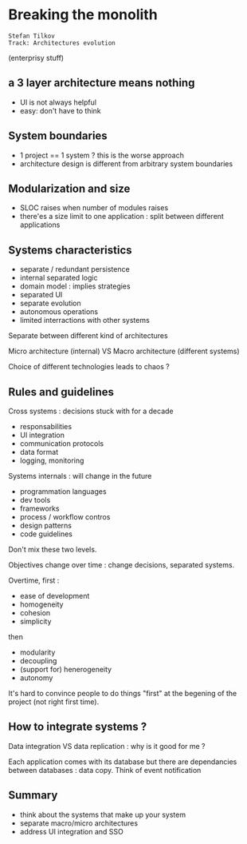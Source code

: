 # Breaking the monolith
    Stefan Tilkov
    Track: Architectures evolution

(enterprisy stuff)

## a 3 layer architecture means nothing
* UI is not always helpful
* easy: don't have to think

## System boundaries
* 1 project == 1 system ? this is the worse approach
* architecture design is different from arbitrary system boundaries

## Modularization and size
* SLOC raises when number of modules raises
* there'es a size limit to one application : split between different applications

## Systems characteristics
* separate / redundant persistence
* internal separated logic
* domain model : implies strategies
* separated UI
* separate evolution
* autonomous operations
* limited interractions with other systems

Separate between different kind of architectures

Micro architecture (internal) VS Macro architecture (different systems)

Choice of different technologies leads to chaos ?

## Rules and guidelines
Cross systems : decisions stuck with for a decade
* responsabilities
* UI integration
* communication protocols
* data format
* logging, monitoring

Systems internals : will change in the future
* programmation languages
* dev tools
* frameworks
* process / workflow contros
* design patterns
* code guidelines

Don't mix these two levels.

Objectives change over time : change decisions, separated systems.

Overtime, first :
* ease of development
* homogeneity
* cohesion
* simplicity

then
* modularity
* decoupling
* (support for) henerogeneity
* autonomy

It's hard to convince people to do things "first" at the begening of the project (not right first time).

## How to integrate systems ?
Data integration VS data replication : why is it good for me ?

Each application comes with its database but there are dependancies between databases : data copy. Think of event notification


## Summary
* think about the systems that make up your system
* separate macro/micro architectures
* address UI integration and SSO
